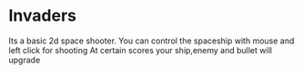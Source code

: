 # Invaders
Its a basic 2d space shooter. 
You can control the spaceship with mouse and left click for shooting
At certain scores your ship,enemy and bullet will upgrade
